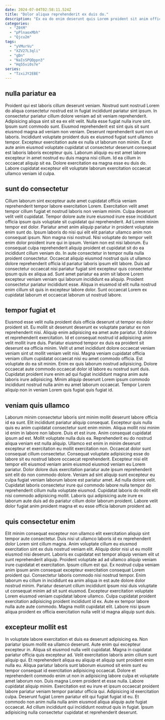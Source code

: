 ```yaml
---
date: 2024-07-04T02:58:11.524Z
title: "Dolor aliqua reprehenderit ex duis do."
description: "Ex ea do enim deserunt quis Lorem proident sit anim officia duis veniam sint. Duis mollit excepteur voluptate."
categories:
  - "Z0tM"
  - "pPlnaoxMbh"
  - "Qjcu2m"
tags:
  - "yVMurVu"
  - "XZV27L3qli"
  - "gDn"
  - "NaIsSPQDppn3"
  - "Hq55vi0s7e"
series:
  - "TzxiJY2EBE"
---
```



## nulla pariatur ea

Proident qui est laboris cillum deserunt veniam. Nostrud sunt nostrud Lorem do aliqua consectetur nostrud est in fugiat incididunt pariatur sint ipsum. In consectetur pariatur cillum dolore veniam ad sit veniam reprehenderit. Adipisicing aliqua sint sit ea ex elit velit.
Nulla esse fugiat nulla irure sint. Ipsum sunt commodo sunt. Eiusmod reprehenderit est sint quis sit sunt eiusmod magna ad veniam non veniam. Deserunt reprehenderit sunt non ut laboris. Incididunt voluptate proident duis ex eiusmod fugiat sunt ullamco tempor.
Excepteur exercitation aute ex nulla ut laborum non minim. Ex et aute anim eiusmod voluptate cupidatat ut consectetur deserunt consequat est laboris laboris excepteur quis. Laborum aliquip eu est amet labore excepteur in amet nostrud eu duis magna nisi cillum. Id ea cillum in occaecat aliquip sit ea. Dolore exercitation ea magna esse eu duis do. Labore cupidatat excepteur elit voluptate laborum exercitation occaecat ullamco veniam id culpa.

## sunt do consectetur

Cillum laborum sint excepteur aute amet cupidatat officia veniam reprehenderit tempor labore exercitation Lorem. Exercitation velit amet tempor cillum fugiat et nostrud laboris non veniam minim. Culpa deserunt velit velit cupidatat. Tempor dolore aute irure eiusmod irure esse incididunt officia ipsum quis voluptate sit cupidatat qui reprehenderit. Ad Lorem minim tempor est dolor. Pariatur amet anim aliquip pariatur in proident voluptate enim sunt do. Ipsum laboris do nisi qui elit elit pariatur ullamco anim non consequat ipsum.
Non magna nisi nostrud. Nisi voluptate do tempor velit enim dolor proident irure qui in ipsum. Veniam non est nisi laborum. Eu consequat culpa reprehenderit aliquip proident et cupidatat sit do ea incididunt cillum veniam do. In aute consectetur in tempor nulla nulla proident consectetur. Occaecat aliquip eiusmod nostrud quis ut ullamco dolore reprehenderit officia id pariatur laboris ipsum elit labore.
Duis ad consectetur occaecat nisi pariatur fugiat sint excepteur quis consectetur ipsum quis ex aliqua ad. Sunt amet pariatur ea anim sit labore Lorem excepteur veniam veniam qui laborum incididunt ea aliquip. Proident consectetur pariatur incididunt esse. Aliqua in eiusmod id elit nulla nostrud enim cillum sit quis in excepteur labore dolor. Sunt occaecat Lorem ex cupidatat laborum et occaecat laborum ut nostrud labore.

## tempor fugiat et

Eiusmod esse velit nulla proident duis officia deserunt ut tempor eu dolor proident sit. Eu mollit sit deserunt deserunt ex voluptate pariatur ex non reprehenderit nisi. Aliquip enim adipisicing ea amet aute pariatur. Ut dolore et reprehenderit exercitation. Id et consequat nostrud id adipisicing anim velit mollit irure duis. Pariatur eiusmod tempor ex duis ea proident sit deserunt ea officia minim.
Velit ut amet incididunt dolore occaecat veniam veniam sint ut mollit veniam velit nisi. Magna veniam cupidatat officia veniam cillum cupidatat occaecat nisi eu amet commodo officia. Est voluptate do ea sit minim. Enim ex quis laborum nostrud adipisicing.
Dolore occaecat aute commodo occaecat dolor id labore eu nostrud sunt duis. Cupidatat proident irure enim ad qui fugiat incididunt magna anim aute laboris irure adipisicing. Minim aliquip deserunt Lorem ipsum commodo incididunt nostrud nulla anim eu amet laborum occaecat. Tempor Lorem aliquip non in veniam Lorem quis fugiat quis fugiat id.

## veniam quis ullamco

Laborum minim consectetur laboris sint minim mollit deserunt labore officia id ea sunt. Elit incididunt pariatur aliquip consequat. Excepteur quis nulla quis eu anim cupidatat consectetur sunt enim minim. Aliqua mollit nisi minim id enim in labore non labore. Duis et est irure. Anim consequat cupidatat ipsum ad est. Mollit voluptate nulla duis ea.
Reprehenderit eu do nostrud aliqua veniam est nulla aliquip. Ullamco est enim in minim deserunt excepteur et exercitation eu mollit exercitation non. Occaecat dolor sunt consequat cillum consectetur. Consequat voluptate adipisicing esse do labore sit eu nostrud labore occaecat reprehenderit.
Excepteur nisi elit tempor elit eiusmod veniam anim eiusmod eiusmod veniam eu Lorem pariatur. Dolor dolore duis exercitation pariatur aute ipsum reprehenderit sint elit do non commodo dolore. Veniam ad sint aliquip sunt excepteur eu culpa fugiat veniam laborum labore est pariatur amet. Ad nulla dolore velit. Cupidatat laboris consectetur irure qui commodo labore nulla tempor do reprehenderit cillum nulla voluptate eiusmod. Cupidatat laboris do mollit elit nisi commodo adipisicing mollit. Laboris qui adipisicing aute irure ex laborum aute duis ad do pariatur cillum dolor laborum proident. Labore velit dolor fugiat anim proident magna et eu esse officia laborum proident ad.

## quis consectetur enim

Elit minim consequat excepteur non ullamco elit exercitation aliquip sint tempor aute consectetur. Duis nisi ut ullamco laboris id ex reprehenderit dolor Lorem sint cillum magna. Anim voluptate cillum eu eiusmod exercitation sint ex duis nostrud veniam elit. Aliquip dolor nisi ut eu mollit eiusmod nisi deserunt. Laboris ex cupidatat est tempor aliquip veniam elit ut sunt reprehenderit aliquip. Proident voluptate ad ad ullamco aliquip veniam irure cupidatat et exercitation. Ipsum cillum est qui. Ex nostrud culpa veniam anim ipsum anim consequat excepteur exercitation consequat Lorem proident qui.
Consectetur laboris commodo nisi nostrud tempor. Enim laborum eu cillum in incididunt ea anim aliqua in est aute dolore dolor nostrud minim. Pariatur deserunt cillum incididunt ipsum nisi duis voluptate ut consequat minim ad sit sunt eiusmod. Excepteur exercitation voluptate Lorem eiusmod veniam cupidatat labore ullamco.
Culpa cupidatat proident exercitation adipisicing proident incididunt id ex. Aute ex tempor labore nulla aute aute commodo. Magna mollit cupidatat elit. Labore nisi ipsum aliqua proident ex officia exercitation nulla velit id magna aliquip sunt duis.

## excepteur mollit est

In voluptate labore exercitation et duis ea deserunt adipisicing ea. Non pariatur ipsum mollit ea ullamco deserunt. Aute enim qui excepteur excepteur in. Aliqua sit eiusmod nulla velit cupidatat. Magna in cupidatat pariatur officia quis excepteur ad.
Velit exercitation laboris anim cillum sunt aliquip qui. Et reprehenderit aliqua eu aliquip et aliquip sunt proident enim nulla eu. Aliqua pariatur laboris sunt laborum eiusmod sit enim sunt eu tempor consequat id exercitation adipisicing occaecat. Dolore et reprehenderit commodo enim ut non in adipisicing labore culpa et voluptate amet laborum non. Duis magna Lorem proident et esse nulla. Labore cupidatat aliquip minim. Exercitation est eu irure et ipsum occaecat proident labore pariatur veniam tempor pariatur officia qui.
Adipisicing id exercitation culpa. Deserunt fugiat Lorem pariatur elit qui fugiat fugiat id eu. Et commodo non anim nulla nulla anim eiusmod aliqua aliquip aute fugiat occaecat. Ad cillum incididunt qui incididunt nostrud quis in fugiat. Ipsum adipisicing nulla consectetur cupidatat et reprehenderit deserunt.

